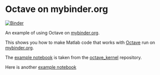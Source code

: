 # Octave on mybinder.org

[![Binder](https://mybinder.org/badge.svg)](https://mybinder.org/v2/gh/rnm222/binder-octave/master)

An example of using Octave on [mybinder.org](https://mybinder.org).

This shows you how to make Matlab code that works with [Octave](https://www.gnu.org/software/octave/) run on [mybinder.org](https://mybinder.org/).

The [example notebook](https://mybinder.org/v2/gh/rnm222/binder-octave/master?filepath=index.ipynb) is taken from the [octave_kernel](https://github.com/Calysto/octave_kernel) repository.

Here is another [example notebook](https://mybinder.org/v2/gh/rnm222/binder-octave/master?filepath=OptionEval_MCM_MVGBM.ipynb)
